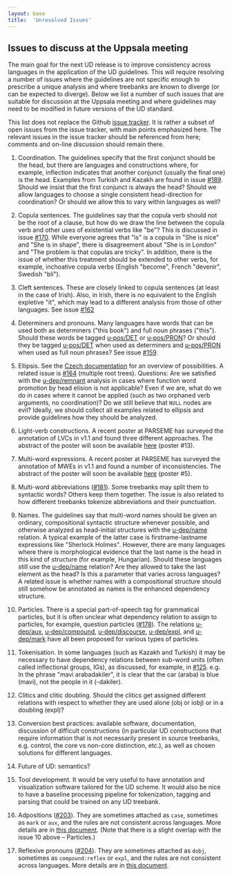 ```yaml
---
layout: base
title:  'Unresolved Issues'
---
```


## Issues to discuss at the Uppsala meeting

The main goal for the next UD release is to improve consistency across languages in the application of the UD guidelines. This will require resolving a number of issues where the guidelines are not specific enough to prescribe a unique analysis and where treebanks are known to diverge (or can be expected to diverge). Below we list a number of such issues that are suitable for discussion at the Uppsala meeting and where guidelines may need to be modified in future versions of the UD standard.

This list does not replace the Github <a href="https://github.com/universaldependencies/docs/issues">issue tracker</a>. It is rather a subset of open issues from the issue tracker, with main points emphasized here. The relevant issues in the issue tracker should be referenced from here; comments and on-line discussion should remain there.

1. Coordination. The guidelines specify that the first conjunct should be the head, but there are languages and constructions where, for example, inflection indicates that another conjunct (usually the final one) is the head. Examples from Turkish and Kazakh are found in issue <a href="https://github.com/UniversalDependencies/docs/issues/189">#189</a>. Should we insist that the first conjunct is always the head? Should we allow languages to choose a single consistent head-direction for coordination? Or should we allow this to vary within languages as well?

2. Copula sentences. The guidelines say that the copula verb should not be the root of a clause, but how do we draw the line between the copula verb and other uses of existential verbs like "be"? This is discussed in issue <a href="https://github.com/UniversalDependencies/docs/issues/170">#170</a>. While everyone agrees that "is" is a copula in "She is nice" and "She is in shape", there is disagreement about "She is in London" and "The problem is that copulas are tricky". In addition, there is the issue of whether this treatment should be extended to other verbs, for example, inchoative copula verbs (English "become", French "devenir", Swedish "bli").

3. Cleft sentences. These are closely linked to copula sentences (at least in the case of Irish). Also, in Irish, there is no equivalent to the English expletive "it", which may lead to a different analysis from those of other languages. See issue <a href="https://github.com/UniversalDependencies/docs/issues/162">#162</a>

4. Determiners and pronouns. Many languages have words that can be used both as determiners ("this book") and full noun phrases ("this"). Should these words be tagged [u-pos/DET]() or [u-pos/PRON]()? Or should they be tagged [u-pos/DET]() when used as determiners and [u-pos/PRON]() when used as full noun phrases? See issue <a href="https://github.com/UniversalDependencies/docs/issues/159">#159</a>.

5. Ellipsis.
  See the
  <a href="http://universaldependencies.org/cs/overview/specific-syntax.html#ellipsis">Czech documentation</a>
  for an overview of possibilities. 
  A related issue is <a href="https://github.com/UniversalDependencies/docs/issues/164">#164</a> (multiple root trees).
  Questions: 
  Are we satisfied with the [u-dep/remnant]() analysis in cases where function word promotion by head elision is not   applicable?
  Even if we are, what do we do in cases where it cannot be applied (such as two orphaned verb arguments, no coordination)?
  Do we still believe that `NULL` nodes are evil?
  Ideally, we should collect all examples related to ellipsis and provide guidelines how they should be analyzed.

6. Light-verb constructions. A recent poster at PARSEME has surveyed the annotation of LVCs in v1.1 and found three different approaches. The abstract of the poster will soon be available <a href="http://typo.uni-konstanz.de/parseme/index.php/2-general/138-admitted-posters-iasi-23-24-september-2015">here</a> (poster #13).

7. Multi-word expressions. A recent poster at PARSEME has surveyed the annotation of MWEs in v1.1 and found a number of   inconsistencies. The abstract of the poster will soon be available <a href="http://typo.uni-konstanz.de/parseme/index.php/2-general/138-admitted-posters-iasi-23-24-september-2015">here</a> (poster #5).

8. Multi-word abbreviations (<a href="https://github.com/UniversalDependencies/docs/issues/181">#181</a>). Some treebanks may split them to syntactic words? Others keep them together.
  The issue is also related to how different treebanks tokenize abbreviations and their punctuation.

9. Names. The guidelines say that multi-word names should be given an ordinary, compositional syntactic structure whenever possible, and otherwise analyzed as head-initial structures with the [u-dep/name]() relation. A typical example of the latter case is firstname-lastname expressions like "Sherlock Holmes". However, there are many languages where there is morphological evidence that the last name is the head in this kind of structure (for example, Hungarian). Should these languages still use the [u-dep/name]() relation? Are they allowed to take the last element as the head? Is this a parameter that varies across languages? A related issue is whether names with a compositional structure should still somehow be annotated as names is the enhanced dependency structure.

10. Particles. There is a special part-of-speech tag for grammatical particles, but it is often unclear what dependency  relation to assign to particles, for example, question particles (<a href="https://github.com/UniversalDependencies/docs/issues/178">#178</a>). The relations [u-dep/aux](), [u-dep/compound](), [u-dep/discourse](), [u-dep/expl](), and [u-dep/mark]() have all been proposed for various types of particles.

11. Tokenisation. In some languages (such as Kazakh and Turkish) it may be necessary to have dependency relations between sub-word units (often called inflectional groups, IGs), as discussed, for example, in <a href="https://github.com/UniversalDependencies/docs/issues/125">#125</a>. e.g. In the phrase "mavi arabadakiler", it is clear that the car (araba) is blue (mavi), not the people in it (-dakiler).

12. Clitics and clitic doubling. Should the clitics get assigned different relations with respect to whether they are used alone (obj or iobj) or in a doubling (expl)?

13. Conversion best practices: available software, documentation,
discussion of difficult constructions (in particular UD constructions
that require information that is not necessarily present in source
treebanks, e.g. control, the core vs non-core distinction, etc.), as
well as chosen solutions for different languages.

14. Future of UD: semantics?

15. Tool development. It would be very useful to have annotation and visualization software tailored for the UD scheme. It would also be nice to have a baseline processing pipeline for tokenization, tagging and parsing that could be trained on any UD treebank. 

16. Adpositions (<a href="https://github.com/UniversalDependencies/docs/issues/203">#203</a>). They are sometimes attached as `case`, sometimes as `mark` or `aux`, and the rules are not consistent across languages. More details are in <a href="http://github.com/UniversalDependencies/docs/files/1437/Adpositions.in.Universal.Dependencies.pdf">this document</a>. (Note that there is a slight overlap with the issue 10 above – Particles.)

17. Reflexive pronouns (<a href="https://github.com/UniversalDependencies/docs/issues/204">#204</a>). They are sometimes attached as `dobj`, sometimes as `compound:reflex` or `expl`, and the rules are not consistent across languages. More details are in <a href="http://github.com/UniversalDependencies/docs/files/1438/Inherently.reflexive.verbs.in.Universal.Dependencies.pdf">this document</a>.
